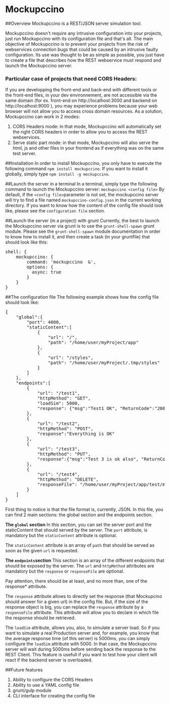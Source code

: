 # Mockupccino

##Overview
Mockupccino is a REST/JSON server simulation tool.

Mockupccino doesn't require any intrusive configuration into your projects, just run Mockupccino with its configuration file and that's all.
The main objective of Mockupccino is to prevent your projects from the risk of webservices connection bugs that could be caused by an intrusive faulty configuration.
Its use was thought to be as simple as possible, you just have to create a file that describes how the REST webservice must respond and launch the Mockupccino server.
 
### Particular case of projects that need CORS Headers:
If you are developping the front-end and back-end with different tools or the front-end files, in your dev environnement, are not accessible via the same domain (for ex. front-end on http://localhost:3000 and backend on http://localhost:9000 ), you may experience problems because your web browser will not allow you to access cross domain resources.
As a solution, Mockupccino can work in 2 modes:
1. CORS Headers mode: in that mode, Mockupccino will automatically set the right CORS headers in order to allow you to access the REST webservices.
2. Serve static part mode: in that mode, Mockupccino will also serve the html, js and other files in your frontend as if everything was on the same test server.

##Installation
In order to install Mockupccino, you only have to execute the following command `npm install mockupccino`.
If you want to install it globally, simply type `npm install -g mockupccino`.

##Launch the server in a terminal
In a terminal, simply type the following command to launch the Mockupccino server: `mockupccino <config file>`
By default, if the `<config file>`parameter is not set, the mockupccino server will try to find a file named `mockupccino-config.json` in the current working directory.
If you want to know how the content of the config file should look like, please see the `configuration file` section.

##Launch the server (in a project) with grunt
Currently, the best to launch the Mockupccino server via grunt is to use the `grunt-shell-spawn` grunt module. 
Please see the `grunt-shell-spawn` module documentation in order to know how to install it, and then create a task (in your gruntfile) that should look like this:
<pre>
shell: {
    mockupccino: {
        command: 'mockupccino <path to your config.json file> &',
        options: {
          async: true
        }
    }
}
</pre>

##The configuration file
The following example shows how the config file should look like:
<pre>
{
    "global":{
        "port": 4000,
        "staticContent":[
            {
                "url": "/",
                "path": "/home/user/myProject/app"
            },
            {
                "url": "/styles",
                "path": "/home/user/myProject/.tmp/styles"
            }
        ]
    },
    "endpoints":[
        {
            "url": "/test1",
            "httpMethod": "GET",
            "loadSim": 5000,
            "response": {"msg":"Test1 OK", "ReturnCode":"200"}
        },
        {
            "url": "/test2",
            "httpMethod": "POST",
            "response":"Everything is OK"
        },
        {
            "url": "/test3",
            "httpMethod": "PUT",
            "response":{"msg":"Test 3 is ok also", "ReturnCode":"200"}
        },
        {
            "url": "/test4",
            "httpMethod": "DELETE",
            "responseFile": "/home/user/myProject/app/test/myTestObject.json"
        }
    ]
}
</pre>

First thing to notice is that the file format is, currently, JSON. In this file, you can find 2 main sections: the global section and the endpoints section.

**The `global` section**
In this section, you can set the server port and the staticContent that should served by the server. The `port` attribute, is mandatory but the `staticContent` attribute is optional.

The `staticContent` attribute is an array of `path` that should be served as soon as the given `url` is requested.

**The `endpoints`section**
This section is an array of the different endpoints that should be exposed by the server. The `url` and `httpMethod` attributes are mandatory but the `response` or `responseFile` are optional.

Pay attention, there should be at least, and no more than, one of the response* attribute.

The `response` attribute allows to directly set the response (that Mockupcino should answer for a given url) in the config file. 
But, if the size of the response object is big, you can replace the `response` attribute by a `responseFile` attribute. This attribute will allow you to declare in which file the response should be retrieved.

The `loadSim` attribute, allows you, also, to simulate a server load. So if you want to simulate a real Production server and, for example, you know that the average response time (of this server) is 5000ms, you can simply configure the `loadSim` attribute with 5000. In that case, the Mockupccino server will wait during 5000ms before sending back the response to the REST Client.
This feature is usefull if you want to test how your client will react if the backend server is overloaded.

##Future features
1. Ability to configure the CORS Headers
2. Ability to use a YAML config file
3. grunt/gulp module
4. CLI interface for creating the config file

